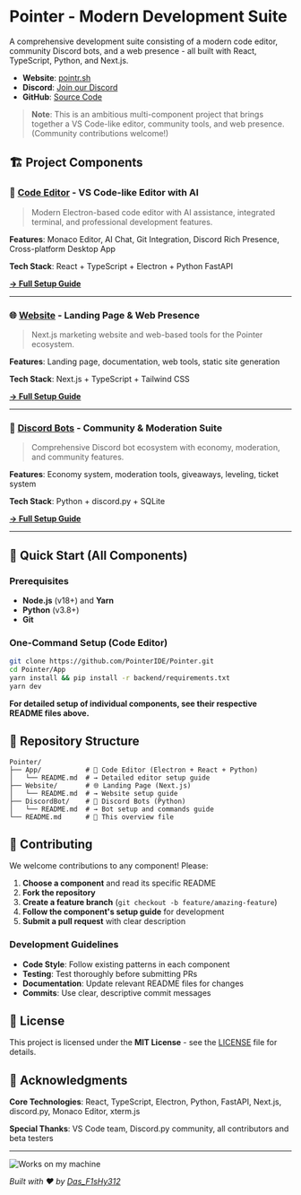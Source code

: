 # Pointer - Modern Development Suite

A comprehensive development suite consisting of a modern code editor, community Discord bots, and a web presence - all built with React, TypeScript, Python, and Next.js.

- **Website**: [pointr.sh](https://pointr.sh)
- **Discord**: [Join our Discord](https://discord.gg/vhgc8THmNk)
- **GitHub**: [Source Code](https://github.com/f1shyondrugs/Pointer)

> **Note**: This is an ambitious multi-component project that brings together a VS Code-like editor, community tools, and web presence. (Community contributions welcome!)

## 🏗️ Project Components

### 📝 [**Code Editor**](App/README.md) - VS Code-like Editor with AI
> Modern Electron-based code editor with AI assistance, integrated terminal, and professional development features.

**Features**: Monaco Editor, AI Chat, Git Integration, Discord Rich Presence, Cross-platform Desktop App

**Tech Stack**: React + TypeScript + Electron + Python FastAPI

**[→ Full Setup Guide](App/README.md)**

---

### 🌐 [**Website**](Website/README.md) - Landing Page & Web Presence  
> Next.js marketing website and web-based tools for the Pointer ecosystem.

**Features**: Landing page, documentation, web tools, static site generation

**Tech Stack**: Next.js + TypeScript + Tailwind CSS

**[→ Full Setup Guide](Website/README.md)**

---

### 🤖 [**Discord Bots**](DiscordBot/README.md) - Community & Moderation Suite
> Comprehensive Discord bot ecosystem with economy, moderation, and community features.

**Features**: Economy system, moderation tools, giveaways, leveling, ticket system

**Tech Stack**: Python + discord.py + SQLite

**[→ Full Setup Guide](DiscordBot/README.md)**

---

## 🚀 Quick Start (All Components)

### Prerequisites
- **Node.js** (v18+) and **Yarn**
- **Python** (v3.8+)
- **Git**

### One-Command Setup (Code Editor)
```bash
git clone https://github.com/PointerIDE/Pointer.git
cd Pointer/App
yarn install && pip install -r backend/requirements.txt
yarn dev
```

**For detailed setup of individual components, see their respective README files above.**

## 📁 Repository Structure

```
Pointer/
├── App/           # 📝 Code Editor (Electron + React + Python)
│   └── README.md  # → Detailed editor setup guide
├── Website/       # 🌐 Landing Page (Next.js)
│   └── README.md  # → Website setup guide  
├── DiscordBot/    # 🤖 Discord Bots (Python)
│   └── README.md  # → Bot setup and commands guide
└── README.md      # 📖 This overview file
```

## 🤝 Contributing

We welcome contributions to any component! Please:

1. **Choose a component** and read its specific README
2. **Fork the repository** 
3. **Create a feature branch** (`git checkout -b feature/amazing-feature`)
4. **Follow the component's setup guide** for development
5. **Submit a pull request** with clear description

### Development Guidelines
- **Code Style**: Follow existing patterns in each component
- **Testing**: Test thoroughly before submitting PRs  
- **Documentation**: Update relevant README files for changes
- **Commits**: Use clear, descriptive commit messages

## 📜 License

This project is licensed under the **MIT License** - see the [LICENSE](LICENSE) file for details.

## 🙏 Acknowledgments

**Core Technologies**: React, TypeScript, Electron, Python, FastAPI, Next.js, discord.py, Monaco Editor, xterm.js

**Special Thanks**: VS Code team, Discord.py community, all contributors and beta testers

---

![Works on my machine](https://github.com/user-attachments/assets/ec187cfa-001a-4ced-9f91-0bf0fb977f34)


*Built with ❤️ by [Das_F1sHy312](https://github.com/f1shyondrugs)*
